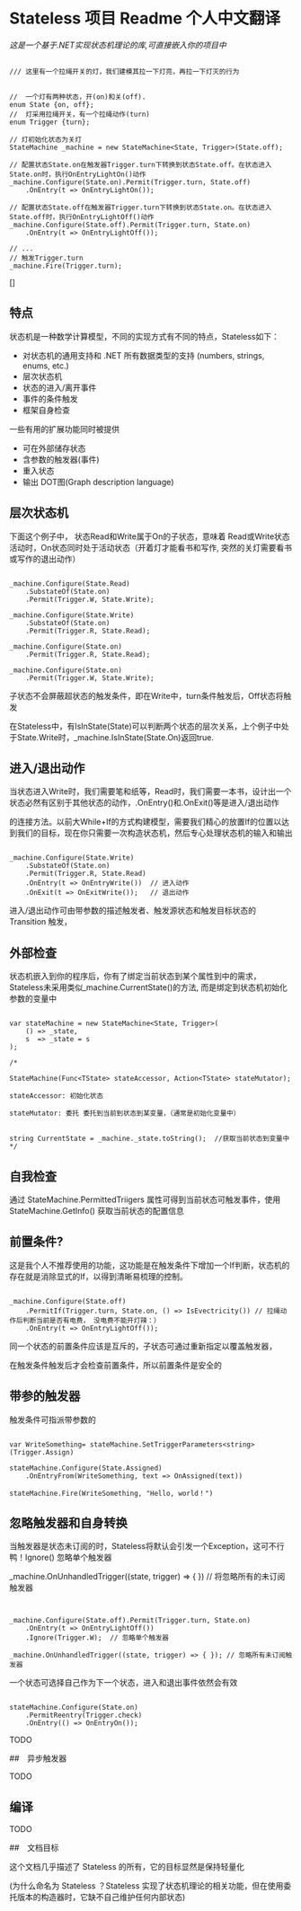 # Stateless 项目 Readme 个人中文翻译

*这是一个基于.NET实现状态机理论的库,可直接嵌入你的项目中*


```

/// 这里有一个拉绳开关的灯，我们建模其拉一下灯亮，再拉一下灯灭的行为


//  一个灯有两种状态，开(on)和关(off).
enum State {on, off};
//  灯采用拉绳开关，有一个拉绳动作(turn)
enum Trigger {turn};

// 灯初始化状态为关灯
StateMachine _machine = new StateMachine<State, Trigger>(State.off);

// 配置状态State.on在触发器Trigger.turn下转换到状态State.off。在状态进入State.on时，执行OnEntryLightOn()动作
_machine.Configure(State.on).Permit(Trigger.turn, State.off)
	.OnEntry(t => OnEntryLightOn());

// 配置状态State.off在触发器Trigger.turn下转换到状态State.on。在状态进入State.off时，执行OnEntryLightOff()动作
_machine.Configure(State.off).Permit(Trigger.turn, State.on)
	.OnEntry(t => OnEntryLightOff());

// ...
// 触发Trigger.turn
_machine.Fire(Trigger.turn);

```
[]
## 特点

状态机是一种数学计算模型，不同的实现方式有不同的特点，Stateless如下：

* 对状态机的通用支持和 .NET 所有数据类型的支持 (numbers, strings, enums, etc.)
* 层次状态机
* 状态的进入/离开事件
* 事件的条件触发
* 框架自身检查

一些有用的扩展功能同时被提供

* 可在外部储存状态
* 含参数的触发器(事件)
* 重入状态
* 输出 DOT图(Graph description language)

## 层次状态机

下面这个例子中， 状态Read和Write属于On的子状态，意味着 Read或Write状态活动时，On状态同时处于活动状态（开着灯才能看书和写作, 突然的关灯需要看书或写作的退出动作）

```

_machine.Configure(State.Read)
    .SubstateOf(State.on)
    .Permit(Trigger.W, State.Write);

_machine.Configure(State.Write)
    .SubstateOf(State.on)
    .Permit(Trigger.R, State.Read);

_machine.Configure(State.on)
    .Permit(Trigger.R, State.Read);

_machine.Configure(State.on)
    .Permit(Trigger.W, State.Write);

```

子状态不会屏蔽超状态的触发条件，即在Write中，turn条件触发后，Off状态将触发

在Stateless中，有IsInState(State)可以判断两个状态的层次关系，上个例子中处于State.Write时，_machine.IsInState(State.On)返回true.

## 进入/退出动作


当状态进入Write时，我们需要笔和纸等，Read时，我们需要一本书，设计出一个状态必然有区别于其他状态的动作，.OnEntry()和.OnExit()等是进入/退出动作

的连接方法。以前大While+If的方式构建模型，需要我们精心的放置If的位置以达到我们的目标，现在你只需要一次构造状态机，然后专心处理状态机的输入和输出

```

_machine.Configure(State.Write)
    .SubstateOf(State.on)
    .Permit(Trigger.R, State.Read)
	.OnEntry(t => OnEntryWrite())  // 进入动作
	.OnExit(t => OnExitWrite());   // 退出动作

```

进入/退出动作可由带参数的描述触发者、触发源状态和触发目标状态的 Transition 触发，

## 外部检查

状态机嵌入到你的程序后，你有了绑定当前状态到某个属性到中的需求，Stateless未采用类似_machine.CurrentState()的方法, 而是绑定到状态机初始化参数的变量中


```

var stateMachine = new StateMachine<State, Trigger>(
    () => _state,
    s  => _state = s
);

/* 

StateMachine(Func<TState> stateAccessor, Action<TState> stateMutator);

stateAccessor: 初始化状态

stateMutator: 委托 委托到当前到状态到某变量，（通常是初始化变量中）


string CurrentState = _machine._state.toString();  //获取当前状态到变量中
*/

```


## 自我检查

通过 StateMachine.PermittedTriigers 属性可得到当前状态可触发事件，使用 StateMachine.GetInfo() 获取当前状态的配置信息

## 前置条件?


这是我个人不推荐使用的功能，这功能是在触发条件下增加一个If判断，状态机的存在就是消除显式的If，以得到清晰易梳理的控制。


```

_machine.Configure(State.off)
	.PermitIf(Trigger.turn, State.on, () => IsEvectricity()) // 拉绳动作后判断当前是否有电费， 没电费不能开灯辣：）
	.OnEntry(t => OnEntryLightOff());

```

同一个状态的前置条件应该是互斥的，子状态可通过重新指定以覆盖触发器， 

在触发条件触发后才会检查前置条件，所以前置条件是安全的

## 带参的触发器


触发条件可指派带参数的


```

var WriteSomething= stateMachine.SetTriggerParameters<string>(Trigger.Assign)

stateMachine.Configure(State.Assigned)
    .OnEntryFrom(WriteSomething, text => OnAssigned(text))

stateMachine.Fire(WriteSomething, "Hello, world！")

```


## 忽略触发器和自身转换


当触发器是状态未订阅的时，Stateless将默认会引发一个Exception，这可不行鸭！Ignore() 忽略单个触发器

_machine.OnUnhandledTrigger((state, trigger) => { }) // 将忽略所有的未订阅触发器

```


_machine.Configure(State.off).Permit(Trigger.turn, State.on)
	.OnEntry(t => OnEntryLightOff())
	.Ignore(Trigger.W);  // 忽略单个触发器

_machine.OnUnhandledTrigger((state, trigger) => { }); // 忽略所有未订阅触发器

```

一个状态可选择自己作为下一个状态，进入和退出事件依然会有效

```

stateMachine.Configure(State.on)
    .PermitReentry(Trigger.check)
    .OnEntry(() => OnEntryOn());

```


TODO

##　异步触发器

TODO

## 编译

TODO

##　文档目标

这个文档几乎描述了 Stateless 的所有，它的目标显然是保持轻量化

(为什么命名为 Stateless ？Stateless 实现了状态机理论的相关功能，但在使用委托版本的构造器时，它缺不自己维护任何内部状态)
